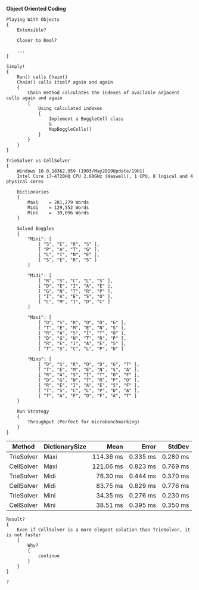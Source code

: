 **Object Oriented Coding**
```
Playing With Objects
{
    Extensible?

    Closer to Real?

    ...
}
```
```
Simply!
{
    Run() calls Chain() 
    Chain() calls itself again and again
    {
        Chain method calculates the indexes of available adjacent cells again and again
        {
            Using calculated indexes
            {
                Implement a BoggleCell class
                &
                MapBoggleCells()
            }
        }
    }
}
```
```
TrieSolver vs CellSolver
{
    Windows 10.0.18362.959 (1903/May2019Update/19H1)
    Intel Core i7-4720HQ CPU 2.60GHz (Haswell), 1 CPU, 8 logical and 4 physical cores

    Dictionaries
    {
        Maxi    = 281,279 Words
        Midi    = 129,552 Words
        Mini    =  39,096 Words    
    }

    Solved Boggles
    {
        "Mini": [
            [ "S", "E", "R", "S" ],
            [ "P", "A", "T", "G" ],
            [ "L", "I", "N", "E" ],
            [ "S", "E", "R", "S" ]
        ]

        "Midi": [
            [ "R", "S", "C", "L", "S" ],
            [ "D", "E", "I", "A", "E" ],
            [ "G", "N", "T", "R", "P" ],
            [ "I", "A", "E", "S", "O" ],
            [ "L", "M", "I", "D", "C" ]
        ]

        "Maxi": [
            [ "D", "S", "R", "O", "D", "G" ],
            [ "T", "E", "M", "E", "N", "S" ],
            [ "R", "A", "S", "I", "T", "O" ],
            [ "D", "G", "N", "T", "R", "P" ],
            [ "R", "E", "I", "A", "E", "S" ],
            [ "T", "S", "C", "L", "P", "D" ]

        "Mino": [
            [ "D", "S", "R", "O", "D", "G", "T" ],
            [ "T", "E", "M", "E", "N", "S", "A" ],
            [ "R", "A", "S", "I", "T", "O", "F" ],
            [ "D", "G", "N", "T", "R", "P", "O" ],
            [ "R", "E", "I", "A", "E", "S", "F" ],
            [ "T", "S", "C", "L", "P", "D", "A" ],
            [ "T", "A", "F", "O", "F", "A", "T" ]
    }

    Run Strategy
    {
        Throughput (Perfect for microbenchmarking)
    }
}
```
|     Method | DictionarySize |      Mean |    Error |   StdDev |
|----------- |--------------- |----------:|---------:|---------:|
| TrieSolver |           Maxi | 114.36 ms | 0.335 ms | 0.280 ms |
| CellSolver |           Maxi | 121.06 ms | 0.823 ms | 0.769 ms |
| TrieSolver |           Midi |  76.30 ms | 0.444 ms | 0.370 ms |
| CellSolver |           Midi |  83.75 ms | 0.829 ms | 0.776 ms |
| TrieSolver |           Mini |  34.35 ms | 0.276 ms | 0.230 ms |
| CellSolver |           Mini |  38.51 ms | 0.395 ms | 0.350 ms |
```
Result?
{
    Even if CellSolver is a more elegant solution than TrieSolver, it is not faster
    {
        Why?
        {
            continue
        }
    }
}
```
```
?
```
